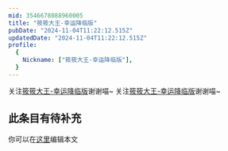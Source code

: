 ```yaml
---
mid: 3546678088960005
title: "筱筱大王-幸运降临版"
pubDate: "2024-11-04T11:22:12.515Z"
updatedDate: "2024-11-04T11:22:12.515Z"
profile:
  {
    Nickname: ["筱筱大王-幸运降临版"],
  }
---
```


关注[筱筱大王-幸运降临版](https://space.bilibili.com/3546678088960005)谢谢喵~ 关注[筱筱大王-幸运降临版](https://space.bilibili.com/3546678088960005)谢谢喵~

## 此条目有待补充
你可以在[这里](https://github.com/Yuhanawa/VTuber.ICU-Content/edit/master/v/筱筱大王-幸运降临版/index.md)编辑本文
